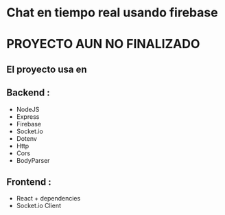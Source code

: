 # Chat en tiempo real usando firebase

# PROYECTO AUN NO FINALIZADO

## El proyecto usa en
## Backend :
* NodeJS
* Express
* Firebase
* Socket.io
* Dotenv
* Http
* Cors
* BodyParser

## Frontend :
* React + dependencies
* Socket.io Client